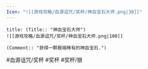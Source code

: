 ```yaml
---
Icon: "![[游戏攻略/血源诅咒/奖杯/神血宝石大师.png|30]]"
---
```

```ad-common-silver-trophy
title: (Title:: "神血宝石大师")
![[游戏攻略/血源诅咒/奖杯/神血宝石大师.png|100]]

(Comment:: "获得一颗极端稀有的神血宝石.")
```

#血源诅咒/奖杯 #奖杯 #奖杯/银
